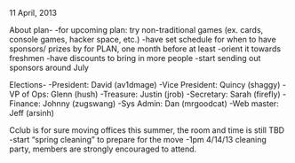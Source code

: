 11 April, 2013

About plan-
-for upcoming plan: try non-traditional games (ex. cards, console games, hacker space, etc.)
-have set schedule for when to have sponsors/ prizes by for PLAN, one month before at least
-orient it towards freshmen
-have discounts to bring in more people
-start sending out sponsors around July

Elections-
-President: David (av1dmage)
-Vice President: Quincy (shaggy)
-VP of Ops: Glenn (hush)
-Treasure: Justin (jrob)
-Secretary: Sarah (firefly)
-Finance: Johnny (zugswang)
-Sys Admin: Dan (mrgoodcat)
-Web master: Jeff (arsinh)

Cclub is for sure moving offices this summer, the room and time is still TBD
-start “spring cleaning” to prepare for the move
-1pm 4/14/13 cleaning party, members are strongly encouraged to attend.

